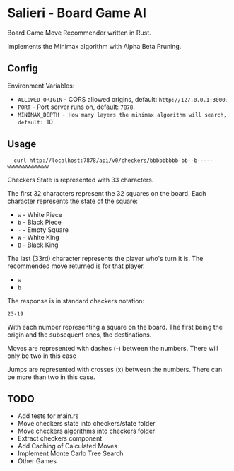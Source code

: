 # Salieri - Board Game AI

Board Game Move Recommender written in Rust.

Implements the Minimax algorithm with Alpha Beta Pruning.

## Config

Environment Variables:

* `ALLOWED_ORIGIN` - CORS allowed origins, default: `http://127.0.0.1:3000`.
* `PORT` - Port server runs on, default: `7878`.
* `MINIMAX_DEPTH - How many layers the minimax algorithm will search, default: `10`

## Usage

```
  curl http://localhost:7878/api/v0/checkers/bbbbbbbbb-bb--b-----wwwwwwwwwwwww
```

Checkers State is represented with 33 characters.

The first 32 characters represent the 32 squares on the board. Each character represents the state of the square:

* `w` - White Piece
* `b` - Black Piece
* `-` - Empty Square
* `W` - White King
* `B` - Black King

The last (33rd) character represents the player who's turn it is. The recommended move returned is for that player.

* `w`
* `b`

The response is in standard checkers notation:

```
23-19
```

With each number representing a square on the board. The first being the origin and the subsequent ones, the destinations.

Moves are represented with dashes (-) between the numbers. There will only be two in this case

Jumps are represented with crosses (x) between the numbers. There can be more than two in this case.

## TODO

* Add tests for main.rs
* Move checkers state into checkers/state folder
* Move checkers algorithms into checkers folder
* Extract checkers component
* Add Caching of Calculated Moves
* Implement Monte Carlo Tree Search
* Other Games


